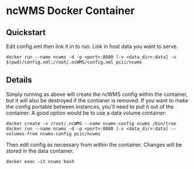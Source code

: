 # ncWMS Docker Container

## Quickstart

Edit config.xml then link it in to run. Link in host data you want to serve.

    docker run --name ncwms -d -p <port>:8080 [-v <data_dir>:data] -v $(pwd)/config.xml:/root/.ncWMS/config.xml pcic/ncwms

## Details

Simply running as above will create the ncWMS config within the container, but it will also be destroyed if the contianer is removed. If you want to make the config portable between instances, you'll need to pull it out of the container. A good option would be to use a data volume container:

    docker create -v /root/.ncWMS --name ncwms-config ncwms /bin/true
    docker run --name ncwms -d -p <port>:8080 [-v <data_dir>:data] --volumes-from ncwms-config pcic/ncwms

Then edit config as necessary from within the container. Changes will be stored in the data container.

    docker exec -it ncwms bash
